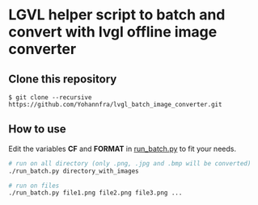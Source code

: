 # LGVL helper script to batch and convert with lvgl offline image converter

## Clone this repository

```
$ git clone --recursive https://github.com/Yohannfra/lvgl_batch_image_converter.git
```


## How to use

Edit the variables **CF** and **FORMAT** in [run_batch.py]() to fit your needs.

```bash
# run on all directory (only .png, .jpg and .bmp will be converted)
./run_batch.py directory_with_images

# run on files
./run_batch.py file1.png file2.png file3.png ...
```

